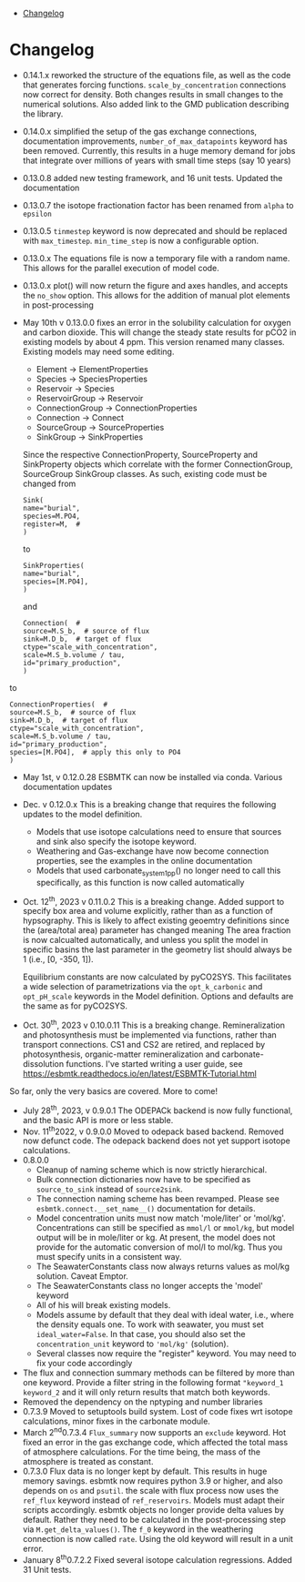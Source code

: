 - [Changelog](#org8926fc4)


<a id="org8926fc4"></a>

# Changelog

-   0.14.1.x reworked the structure of the equations file, as well as the code that generates forcing functions. `scale_by_concentration` connections now correct for density. Both changes results in small changes to the numerical solutions. Also added link to the GMD publication describing the library.
-   0.14.0.x simplified the setup of the gas exchange connections, documentation improvements, `number_of_max_datapoints` keyword has been removed. Currently, this results in a huge memory demand for jobs that integrate over millions of years with small time steps (say 10 years)
-   0.13.0.8 added new testing framework, and 16 unit tests. Updated the documentation
-   0.13.0.7 the isotope fractionation factor has been renamed from `alpha` to `epsilon`
-   0.13.0.5 `tinmestep` keyword is now deprecated and should be replaced with `max_timestep`. `min_time_step` is now a configurable option.
-   0.13.0.x The equations file is now a temporary file with a random name. This allows for the parallel execution of model code.
-   0.13.0.x plot() will now return the figure and axes handles, and accepts the `no_show` option. This allows for the addition of manual plot elements in post-processing
-   May 10th v 0.13.0.0 fixes an error in the solubility calculation for oxygen and carbon dioxide. This will change the steady state results for pCO2 in existing models by about 4 ppm. This version renamed many classes. Existing models may need some editing.
    
    -   Element -> ElementProperties
    -   Species -> SpeciesProperties
    -   Reservoir -> Species
    -   ReservoirGroup -> Reservoir
    -   ConnectionGroup -> ConnectionProperties
    -   Connection -> Connect
    -   SourceGroup -> SourceProperties
    -   SinkGroup -> SinkProperties
    
    Since the respective ConnectionProperty, SourceProperty and SinkProperty objects which correlate with the former ConnectionGroup, SourceGroup SinkGroup classes. As such, existing code must be changed from
    
    ```ipython
    Sink(
    name="burial",
    species=M.PO4,
    register=M,  #
    )
    ```
    
    to
    
    ```ipython
    SinkProperties(
    name="burial",
    species=[M.PO4],
    )
    ```
    
    and
    
    ```ipython
    Connection(  #
    source=M.S_b,  # source of flux
    sink=M.D_b,  # target of flux
    ctype="scale_with_concentration",
    scale=M.S_b.volume / tau,
    id="primary_production",
    )
    ```

to

```ipython
ConnectionProperties(  #
source=M.S_b,  # source of flux
sink=M.D_b,  # target of flux
ctype="scale_with_concentration",
scale=M.S_b.volume / tau,
id="primary_production",
species=[M.PO4],  # apply this only to PO4
)
```

-   May 1st, v 0.12.0.28 ESBMTK can now be installed via conda. Various documentation updates

-   Dec. v 0.12.0.x This is a breaking change that requires the following updates to the model definition.
    -   Models that use isotope calculations need to ensure that sources and sink also specify the isotope keyword.
    -   Weathering and Gas-exchange have now become connection properties, see the examples in the online documentation
    -   Models that used carbonate<sub>system</sub><sub>1</sub><sub>pp</sub>() no longer need to call this specifically, as this function is now called automatically

-   Oct. 12<sup>th</sup>, 2023 v 0.11.0.2 This is a breaking change. Added support to specify box area and volume explicitly, rather than as a function of hypsography. This is likely to affect existing geoemtry definitions since the (area/total area) parameter has changed meaning The area fraction is now calcualted automatically, and unless you split the model in specific basins the last parameter in the geometry list should always be 1 (i.e., [0, -350, 1]).
    
    Equilibrium constants are now calculated by pyCO2SYS. This facilitates a wide selection of parametrizations via the `opt_k_carbonic` and `opt_pH_scale` keywords in the Model definition. Options and defaults are the same as for pyCO2SYS.

-   Oct. 30<sup>th</sup>, 2023 v 0.10.0.11 This is a breaking change. Remineralization and photosynthesis must be implemented via functions, rather than transport connections. CS1 and CS2 are retired, and replaced by photosynthesis, organic-matter remineralization and carbonate-dissolution functions. I've started writing a user guide, see <https://esbmtk.readthedocs.io/en/latest/ESBMTK-Tutorial.html>

So far, only the very basics are covered. More to come!

-   July 28<sup>th</sup>, 2023, v 0.9.0.1 The ODEPACk backend is now fully functional, and the basic API is more or less stable.
-   Nov. 11<sup>th</sup>2022, v 0.9.0.0 Moved to odepack based backend. Removed now defunct code. The odepack backend does not yet support isotope calculations.
-   0.8.0.0
    -   Cleanup of naming scheme which is now strictly hierarchical.
    -   Bulk connection dictionaries now have to be specified as `source_to_sink` instead of `source2sink`.
    -   The connection naming scheme has been revamped. Please see `esbmtk.connect.__set_name__()` documentation for details.
    -   Model concentration units must now match 'mole/liter' or 'mol/kg'. Concentrations can still be specified as `mmol/l` or `mmol/kg`, but model output will be in mole/liter or kg. At present, the model does not provide for the automatic conversion of mol/l to mol/kg. Thus you must specify units in a consistent way.
    -   The SeawaterConstants class now always returns values as mol/kg solution. Caveat Emptor.
    -   The SeawaterConstants class no longer accepts the 'model' keyword
    -   All of his will break existing models.
    -   Models assume by default that they deal with ideal water, i.e., where the density equals one. To work with seawater, you must set `ideal_water=False`. In that case, you should also set the `concentration_unit` keyword to `'mol/kg'` (solution).
    -   Several classes now require the "register" keyword. You may need to fix your code accordingly
-   The flux and connection summary methods can be filtered by more than one keyword. Provide a filter string in the following format `"keyword_1 keyword_2` and it will only return results that match both keywords.
-   Removed the dependency on the nptyping and number libraries
-   0.7.3.9 Moved to setuptools build system. Lost of code fixes wrt isotope calculations, minor fixes in the carbonate module.
-   March 2<sup>nd</sup>0.7.3.4 `Flux_summary` now supports an `exclude` keyword. Hot fixed an error in the gas exchange code, which affected the total mass of atmosphere calculations. For the time being, the mass of the atmosphere is treated as constant.
-   0.7.3.0 Flux data is no longer kept by default. This results in huge memory savings. esbmtk now requires python 3.9 or higher, and also depends on `os` and `psutil`. the scale with flux process now uses the `ref_flux` keyword instead of `ref_reservoirs`. Models must adapt their scripts accordingly. esbmtk objects no longer provide delta values by default. Rather they need to be calculated in the post-processing step via `M.get_delta_values()`. The `f_0` keyword in the weathering connection is now called `rate`. Using the old keyword will result in a unit error.
-   January 8<sup>th</sup>0.7.2.2 Fixed several isotope calculation regressions. Added 31 Unit tests.
